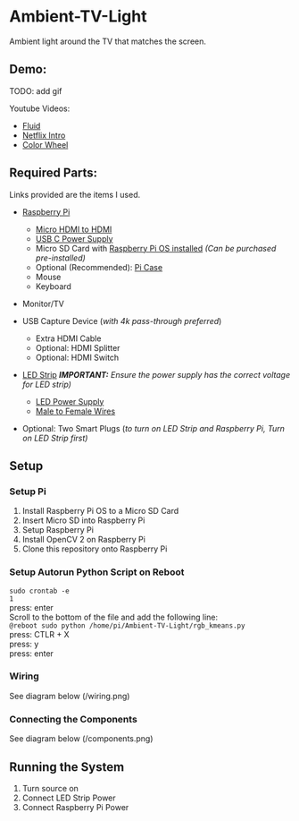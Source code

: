 # Ambient-TV-Light
Ambient light around the TV that matches the screen.

## Demo:

TODO: add gif

Youtube Videos:
* [Fluid](https://www.youtube.com/watch?v=qC0vDKVPCrw)
* [Netflix Intro](https://www.youtube.com/watch?v=6Jg_rkKtJgo)
* [Color Wheel](https://www.youtube.com/watch?v=8u4UzzJZAUg)

## Required Parts:
Links provided are the items I used.

* [Raspberry Pi](https://www.amazon.com/gp/product/B07TD42S27/ref=ppx_yo_dt_b_asin_title_o09_s00?ie=UTF8&psc=1) 
  * [Micro HDMI to HDMI](https://www.amazon.com/gp/product/B07TTKD38N/ref=ppx_yo_dt_b_asin_title_o03_s00?ie=UTF8&psc=1)
  * [USB C Power Supply](https://www.amazon.com/gp/product/B07TYQRXTK/ref=ppx_yo_dt_b_asin_title_o09_s00?ie=UTF8&psc=1)
  * Micro SD Card with [Raspberry Pi OS installed](https://www.raspberrypi.org/software/) _(Can be purchased pre-installed)_
  * Optional (Recommended): [Pi Case](https://www.amazon.com/gp/product/B07D3S4KBK/ref=ppx_yo_dt_b_asin_title_o03_s01?ie=UTF8&th=1)
  * Mouse
  * Keyboard
  
* Monitor/TV

* USB Capture Device (_with 4k pass-through preferred_)
  * Extra HDMI Cable
  * Optional: HDMI Splitter
  * Optional: HDMI Switch
  
* [LED Strip](https://www.amazon.com/gp/product/B01CNL6LLA/ref=ppx_yo_dt_b_asin_title_o09_s00?ie=UTF8&psc=1) _**IMPORTANT:** Ensure the power supply has the correct voltage for LED strip)_
  * [LED Power Supply](https://www.amazon.com/gp/product/B06Y64QLBM/ref=ppx_yo_dt_b_asin_title_o09_s00?ie=UTF8&psc=1)
  * [Male to Female Wires](https://www.amazon.com/gp/product/B01EV70C78/ref=ppx_yo_dt_b_asin_title_o02_s00?ie=UTF8&psc=1)
 
* Optional: Two Smart Plugs (_to turn on LED Strip and Raspberry Pi, Turn on LED Strip first)_

## Setup
  
### Setup Pi
1. Install Raspberry Pi OS to a Micro SD Card
2. Insert Micro SD into Raspberry Pi
3. Setup Raspberry Pi
4. Install OpenCV 2 on Raspberry Pi
5. Clone this repository onto Raspberry Pi

### Setup Autorun Python Script on Reboot
```sudo crontab -e```<br />
```1```<br />
press: enter<br />
Scroll to the bottom of the file and add the following line:<br />
```@reboot sudo python /home/pi/Ambient-TV-Light/rgb_kmeans.py```<br />
press: CTLR + X<br />
press: y<br />
press: enter<br />

### Wiring
See diagram below
(/wiring.png)

### Connecting the Components
See diagram below
(/components.png)

## Running the System
1. Turn source on
2. Connect LED Strip Power
3. Connect Raspberry Pi Power
